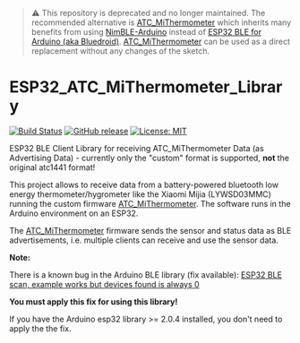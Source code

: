 > :warning: This repository is deprecated and no longer maintained. 
> The recommended alternative is [ATC_MiThermometer](https://github.com/matthias-bs/ATC_MiThermometer)
> which inherits many benefits from using [NimBLE-Arduino](https://github.com/h2zero/NimBLE-Arduino) instead of
> [ESP32 BLE for Arduino (aka Bluedroid)](https://github.com/espressif/arduino-esp32/tree/master/libraries/BLE).
> [ATC_MiThermometer](https://github.com/matthias-bs/ATC_MiThermometer) can be used as a direct replacement
> without any changes of the sketch.
# ESP32_ATC_MiThermometer_Library

[![Build Status](https://app.travis-ci.com/matthias-bs/ESP32_ATC_MiThermometer_Library.svg?branch=main)](https://app.travis-ci.com/matthias-bs/ESP32_ATC_MiThermometer_Library)
[![GitHub release](https://img.shields.io/github/release/matthias-bs/ESP32_ATC_MiThermometer_Library?maxAge=3600)](https://github.com/matthias-bs/ESP32_ATC_MiThermometer_Library/releases)
[![License: MIT](https://img.shields.io/badge/license-MIT-green)](https://github.com/matthias-bs/ESP32_ATC_MiThermometer_Library/blob/main/LICENSE)

ESP32 BLE Client Library for receiving ATC_MiThermometer Data (as Advertising Data) - currently only the "custom" format is supported, **not** the original atc1441 format!

This project allows to receive data from a battery-powered bluetooth low energy thermometer/hygrometer like the Xiaomi Mijia (LYWSD03MMC) running the custom firmware [ATC_MiThermometer](https://github.com/pvvx/ATC_MiThermometer). The software runs in the Arduino environment on an ESP32.

The [ATC_MiThermometer](https://github.com/pvvx/ATC_MiThermometer) firmware sends the sensor and status data as BLE advertisements, i.e. multiple clients can receive and use the sensor data.

**Note:**

There is a known bug in the Arduino BLE library (fix available):
[ESP32 BLE scan, example works but devices found is always 0](https://forum.arduino.cc/t/esp32-ble-scan-example-works-but-devices-found-is-always-0/876703)

**You must apply this fix for using this library!**

If you have the Arduino esp32 library >= 2.0.4 installed, you don't need to apply the the fix.
